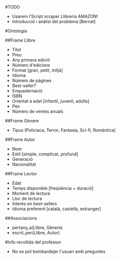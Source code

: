 #TODO

- Usarem l'Script scraper Llibreria AMAZON!
- Introducció i anàlisi del problema [Bernat]

#Ontologia

##Frame Llibre
- Títol
- Preu
- Any primera edició
- Número d'edicions
- Format [gran, petit, mitjà]
- Idioma
- Número de pàgines
- Best-seller?
- Enquadernació
- ISBN
- Orientat a edat [infantil, juvenil, adults]
- Pes
- Número de ventes anuals

##Frame Gènere

- Tipus [Policíaca, Terror, Fantasia, Sci-fi, Romàntica]

##Frame Autor
- Nom
- Estil [simple, complicat, profund]
- Generació
- Nacionalitat

##Frame Lector
- Edat
- Temps disponible [freqüència + duració]
- Moment de lectura
- Lloc de lectura
- Interès en best-sellers
- Idioma preferent [català, castellà, estranger]

##Associacions
- pertany_a(Llibre, Gènere)
- escrit_per(Llibre, Autor)


#Info recollida del professor

- No es pot bombardejar l'usuari amb preguntes

